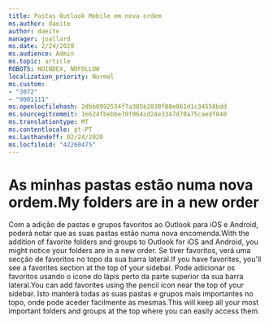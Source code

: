 ```yaml
---
title: Pastas Outlook Mobile em nova ordem
ms.author: daeite
author: daeite
manager: joallard
ms.date: 2/24/2020
ms.audience: Admin
ms.topic: article
ROBOTS: NOINDEX, NOFOLLOW
localization_priority: Normal
ms.custom:
- "3072"
- "9001111"
ms.openlocfilehash: 2dbb0992534f7a385b2830f08e061d1c34558bdd
ms.sourcegitcommit: 1e624fbebbe70f064cd24e3347d70a75caedf840
ms.translationtype: MT
ms.contentlocale: pt-PT
ms.lasthandoff: 02/24/2020
ms.locfileid: "42260475"
---
```

# <a name="my-folders-are-in-a-new-order"></a><span data-ttu-id="0a442-102">As minhas pastas estão numa nova ordem.</span><span class="sxs-lookup"><span data-stu-id="0a442-102">My folders are in a new order</span></span>

<span data-ttu-id="0a442-103">Com a adição de pastas e grupos favoritos ao Outlook para iOS e Android, poderá notar que as suas pastas estão numa nova encomenda.</span><span class="sxs-lookup"><span data-stu-id="0a442-103">With the addition of favorite folders and groups to Outlook for iOS and Android, you might notice your folders are in a new order.</span></span> <span data-ttu-id="0a442-104">Se tiver favoritos, verá uma secção de favoritos no topo da sua barra lateral.</span><span class="sxs-lookup"><span data-stu-id="0a442-104">If you have favorites, you'll see a favorites section at the top of your sidebar.</span></span> <span data-ttu-id="0a442-105">Pode adicionar os favoritos usando o ícone do lápis perto da parte superior da sua barra lateral.</span><span class="sxs-lookup"><span data-stu-id="0a442-105">You can add favorites using the pencil icon near the top of your sidebar.</span></span> <span data-ttu-id="0a442-106">Isto manterá todas as suas pastas e grupos mais importantes no topo, onde pode aceder facilmente às mesmas.</span><span class="sxs-lookup"><span data-stu-id="0a442-106">This will keep all your most important folders and groups at the top where you can easily access them.</span></span>
